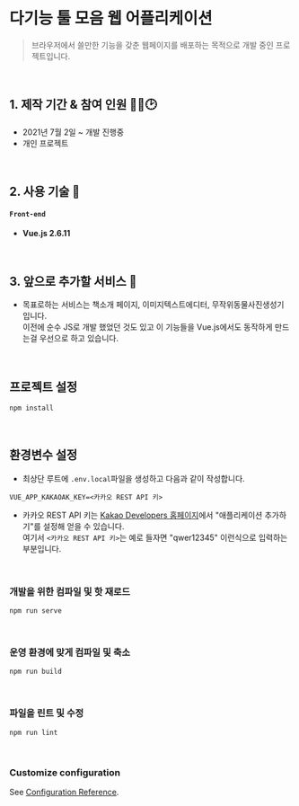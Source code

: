 # 다기능 툴 모음 웹 어플리케이션

> 브라우저에서 쓸만한 기능을 갖춘 웹페이지를 배포하는 목적으로 개발 중인 프로젝트입니다.

<br />

## 1. 제작 기간 & 참여 인원 👨‍🔧🕑

- 2021년 7월 2일 ~ 개발 진행중
- 개인 프로젝트

<br />

## 2. 사용 기술 📱

#### `Front-end`

- **Vue.js 2.6.11**

<br />

## 3. 앞으로 추가할 서비스 📐

- 목표로하는 서비스는 책소개 페이지, 이미지텍스트에디터, 무작위동물사진생성기 입니다.  
  이전에 순수 JS로 개발 했었던 것도 있고 이 기능들을 Vue.js에서도 동작하게 만드는걸 우선으로 하고 있습니다.

<br />

## 프로젝트 설정

```
npm install
```

<br />

## 환경변수 설정

- 최상단 루트에 `.env.local`파일을 생성하고 다음과 같이 작성합니다.

```
VUE_APP_KAKAOAK_KEY=<카카오 REST API 키>

```

- 카카오 REST API 키는 [Kakao Developers 홈페이지](https://developers.kakao.com/)에서 "애플리케이션 추가하기"를 설정해 얻을 수 있습니다.  
  여기서 `<카카오 REST API 키>`는 예로 들자면 "qwer12345" 이런식으로 입력하는 부분입니다.

<br />

### 개발을 위한 컴파일 및 핫 재로드

```
npm run serve
```

<br />

### 운영 환경에 맞게 컴파일 및 축소

```
npm run build
```

<br />

### ‎파일을 린트 및 수정

```
npm run lint
```

<br />

### Customize configuration

See [Configuration Reference](https://cli.vuejs.org/config/).
